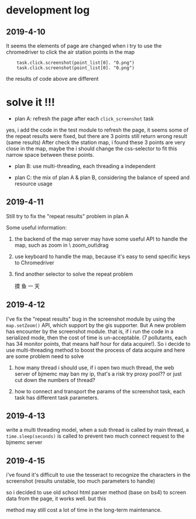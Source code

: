 # development log

## 2019-4-10
It seems the elements of page are changed when i 
try to use the chromedriver to click the air station 
points in the map


        task.click.screenshot(point_list[0]. "0.png")
        task.click.screenshot(point_list[0]. "0.png")
       
the results of code above are different

# solve it !!!

* plan A: refresh the page after each `click_screenshot` task

yes, i add the code in the test module to refresh the page, it seems some 
of the repeat results were fixed, but there are 3 points still return wrong result (same results)
After check the station map, i found these 3 points are very close in the map, maybe the i should 
change the css-selector to fit this narrow space between these points.

* plan B: use multi-threading, each threading a independent

 
* plan C: the mix of plan A & plan B, considering the balance of speed and resource usage

## 2019-4-11

Still try to fix the "repeat results" problem in plan A

Some useful information:

1. the backend of the map server may have some useful API to 
handle the map, such as zoom in \ zoom_out\drag

2. use keyboard to handle the map, because it's easy to send specific
keys to Chromedriver

3. find another selector to solve the repeat problem

    摸 鱼 一 天
    
## 2019-4-12

I've fix the "repeat results" bug in the screenshot module by using the 
`map.setZoom()` API, which support by the gis supporter. But A new problem has
encounter by the screenshot module. that is, if i run the code in a serialized 
mode, then the cost of time is un-acceptable. (7 pollutants, each has 34 monitor points,
that means half hour for data acquire!). So i decide to use multi-threading method to 
boost the process of data acquire and here are some problem need to solve

1. how many thread i should use, if i open two much thread, the web server of bjmemc may ban 
my ip, that's a risk
    try proxy pool??
    or just cut down the numbers of thread?

2. how to connect and transport the params of the screenshot task, each task has different 
task parameters.


## 2019-4-13

write a multi threading model, when a sub thread is called by main thread, a `time.sleep(seconds)`
is called to prevent two much connect request to the bjmemc server

## 2019-4-15

i've found it's difficult to use the tesseract to recognize the characters in the screenshot (results unstable, too much 
parameters to handle)

so i decided to use old school html parser method (base on bs4) to screen data from the page, it works well. but this 

method may still cost a lot of time in the long-term maintenance.
